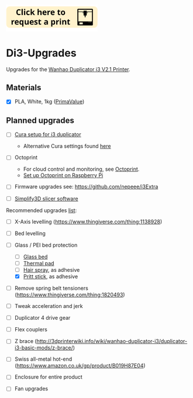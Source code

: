 <a href="mailto:bsg115@ic.ac.uk?subject=3D%20Print%20Request&body=Attach%20your%20STL%20file.%0A%0AI%20need%20it%20by:%0APreferably%20print%20with%20this%20orientation:">
   <img src="https://github.com/nebbles/Di3-Upgrades/blob/master/image.png" width="250">
</a>

# Di3-Upgrades
Upgrades for the [Wanhao Duplicator i3 V2.1 Printer](https://wanhaousa.com/products/duplicator-i3-steel-frame).

## Materials

- [x] PLA, White, 1kg ([PrimaValue](https://www.amazon.co.uk/dp/B013IHXBSE/ref=pe_385721_37986871_TE_item))

## Planned upgrades

- [ ] [Cura setup for i3 duplicator](https://www.youtube.com/watch?v=DDXo2GBmbtU)  
  - Alternative Cura settings found [here](https://www.3dhubs.com/talk/thread/wanhao-duplicator-i3-cura-settinings)
- [ ] Octoprint
  - For cloud control and monitoring, see [Octoprint](http://octoprint.org/#full-remote-control-and-monitoring).
  - [Set up Octoprint on Raspberry Pi](http://3dprinterwiki.info/wiki/wanhao-duplicator-i3/computer-software/octoprint-on-raspberry-pi/)
- [ ] Firmware upgrades see: https://github.com/nepeee/i3Extra
- [ ] [Simplify3D slicer software](https://www.simplify3d.com/buy-now/)


Recommended upgrades [list](https://makerhacks.com/upgrading-wanhao-di3/):
 - [ ] X-Axis levelling (https://www.thingiverse.com/thing:1138928)
 - [ ] Bed levelling
 - [ ] Glass / PEI bed protection
   - [ ] [Glass bed](https://www.amazon.co.uk/gp/product/B00QM4LUN4)
   - [ ] [Thermal pad](https://www.amazon.co.uk/gp/product/B00UYTTLI4)
   - [ ] [Hair spray](https://www.amazon.co.uk/gp/product/B00BNAORKU), as adhesive 
   - [x] [Pritt stick](https://www.amazon.co.uk/gp/product/B0056EJITY), as adhesive 
 - [ ] Remove spring belt tensioners (https://www.thingiverse.com/thing:1820493)
 - [ ] Tweak acceleration and jerk
 - [ ] Duplicator 4 drive gear
 - [ ] Flex couplers
 - [ ] Z brace (http://3dprinterwiki.info/wiki/wanhao-duplicator-i3/duplicator-i3-basic-mods/z-brace/)
 - [ ] Swiss all-metal hot-end (https://www.amazon.co.uk/gp/product/B019H87E04)
 - [ ] Enclosure for entire product
 - [ ] Fan upgrades
 
